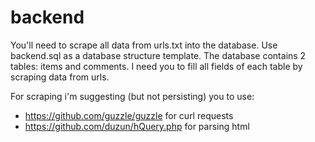# backend

You'll need to scrape all data from urls.txt into the database. Use backend.sql as a database structure template. The database contains 2 tables: items and comments. I need you to fill all fields of each table by scraping data from urls.  
  
For scraping i'm suggesting (but not persisting) you to use:  
- https://github.com/guzzle/guzzle for curl requests  
- https://github.com/duzun/hQuery.php for parsing html  
   
